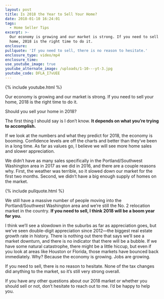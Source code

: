 ```yaml
---
layout: post
title: Is 2018 the Year to Sell Your Home?
date: 2018-01-10 16:24:01
tags:
  - Home Seller Tips
excerpt: >-
  Our economy is growing and our market is strong. If you need to sell your
  home, 2018 is the right time to do it.
enclosure:
pullquote: 'If you need to sell, there is no reason to hesitate.'
enclosure_type: video/mp4
enclosure_time:
use_youtube_image: true
youtube_alternate_image: /uploads/1-10---yt-3.jpg
youtube_code: DFLA_I7vUEE
---
```



{% include youtube.html %}

Our economy is growing and our market is strong. If you need to sell your home, 2018 is the right time to do it.

Should you sell your home in 2018?

The first thing I should say is I don’t know. **It depends on what you’re trying to accomplish.**

If we look at the numbers and what they predict for 2018, the economy is booming. Confidence levels are off the charts and better than they’ve been in a long time. As far as values go, I believe we will see more home sales and slower appreciation.

We didn’t have as many sales specifically in the Portland/Southwest Washington area in 2017 as we did in 2016, and there are a couple reasons why. First, the weather was terrible, so it slowed down our market for the first two months. Second, we didn’t have a big enough supply of homes on the market.

{% include pullquote.html %}

We still have a massive number of people moving into the Portland/Southwest Washington area and we’re still the No. 2 relocation market in the country. **If you need to sell, I think 2018 will be a boom year for you.**

I think we’ll see a slowdown in the suburbs as far as appreciation goes, but we’ve seen double-digit appreciation since 2012—the biggest real estate growth rate in history. There is nothing out there that says we’ll see a market downturn, and there is no indicator that there will be a bubble. If we have some natural catastrophe, there might be a little hiccup, but even if you look at areas like Houston or Florida, those markets have bounced back immediately. Why? Because the economy is growing. Jobs are growing.

If you need to sell, there is no reason to hesitate. None of the tax changes did anything to the market, so it’s still very strong overall.

If you have any other questions about our 2018 market or whether you should sell or not, don’t hesitate to reach out to me. I’d be happy to help you.<br>